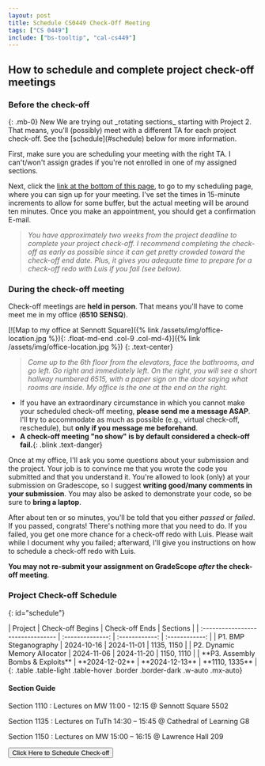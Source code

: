 ```yaml
---
layout: post
title: Schedule CS0449 Check-Off Meeting
tags: ["CS 0449"]
include: ["bs-tooltip", "cal-cs449"]
---
```


## How to schedule and complete project check-off meetings

### Before the check-off

<div class="card border-danger mb-3">
  <div class="card-body" markdown="1">
  {: .mb-0}
  <span class="badge text-bg-danger">New</span>
  We are trying out _rotating sections_ starting with Project 2. That means, you'll (possibly) meet with a different TA for each project check-off. See the [schedule](#schedule) below for more information.
  </div>
</div>

First, make sure you are scheduling your meeting with the right TA. I can't/won't assign grades if you're not enrolled in one of my assigned sections.

Next, click the [link at the bottom of this page](#scheduler), to go to my scheduling page, where you can sign up for your meeting. I've set the times in 15-minute increments to allow for some buffer, but the actual meeting will be around ten minutes. Once you make an appointment, you should get a confirmation E-mail.

> _You have approximately two weeks from the project deadline to complete your project check-off. I recommend completing the check-off as early as possible since it can get pretty crowded toward the check-off end date. Plus, it gives you adequate time to prepare for a check-off redo with Luis if you fail (see below)._

### During the check-off meeting

Check-off meetings are **held in person**. That means you'll have to come meet me in my office (**6510 SENSQ**).

[![Map to my office at Sennott Square]({% link /assets/img/office-location.jpg %}){: .float-md-end .col-9 .col-md-4}]({% link /assets/img/office-location.jpg %})
{: .text-center}

> _Come up to the 6th floor from the elevators, face the bathrooms, and go left. Go right and immediately left. On the right, you will see a short hallway numbered 6515, with a paper sign on the door saying what rooms are inside. My office is the one at the end on the right._

- If you have an extraordinary circumstance in which you cannot make your scheduled check-off meeting, **please send me a message ASAP**. I'll try to accommodate as much as possible (e.g., virtual check-off, reschedule), but **only if you message me beforehand**.
- **A check-off meeting "no show" is by default considered a check-off fail.**{: .blink .text-danger}

Once at my office, I'll ask you some questions about your submission and the project. Your job is to convince me that you wrote the code you submitted and that you understand it. You're allowed to look (only) at your submission on Gradescope, so I suggest **writing good/many comments in your submission**. You may also be asked to demonstrate your code, so be sure to **bring a laptop**.

After about ten or so minutes, you'll be told that you either _passed_ or _failed_. If you passed, congrats! There's nothing more that you need to do. If you failed, you get one more chance for a check-off redo with Luis. Please wait while I document why you failed; afterward, I'll give you instructions on how to schedule a check-off redo with Luis.

**You may not re-submit your assignment on GradeScope _after_ the check-off meeting**.

### Project Check-off Schedule

{: id="schedule"}

<div markdown="1" class="overflow-x-auto">
| Project                           | Check-off Begins | Check-off Ends |    Sections    |
| :-------------------------------- | :--------------: | :------------: | :------------: |
| P1. BMP Steganography             |    2024-10-16    |   2024-11-01   |   1135, 1150   |
| P2. Dynamic Memory Allocator      |    2024-11-06    |   2024-11-20   |   1150, 1110   |
| **P3. Assembly Bombs & Exploits** |  **2024-12-02**  | **2024-12-13** | **1110, 1335** |
{: .table .table-light .table-hover .border .border-dark .w-auto .mx-auto}
</div>

#### Section Guide

Section 1110
: Lectures on MW 11:00 - 12:15 @ Sennott Square 5502

Section 1135
: Lectures on TuTh 14:30 – 15:45 @ Cathedral of Learning G8

Section 1150
: Lectures on MW 15:00 – 16:15 @ Lawrence Hall 209

<button class="mx-auto d-block btn btn-info text-dark"
        data-cal-link="shinwookim/cs0449"
        data-cal-namespace="cs0449"
        data-cal-config='{"layout":"month_view"}'>
Click Here to Schedule Check-off
</button>
